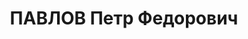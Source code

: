 ---
title: ПАВЛОВ Петр Федорович
description: "Род. в 1912, Калининская обл., Максатихинский р-н, д. Парково, карел,\
  \ обр.: среднее, б/п. Проживал: Ленинград. Командир взвода саперного батальона 78\
  \ СД, лейтенант \n  Арестован 22.08.1937. Обв.: к-р военно-троцкистская организация.\
  \ Приговор: 16.06.1938 – ВМН. Расстрелян 16.06.1938. \n  Реабилитирован 06.08.1959"
---
